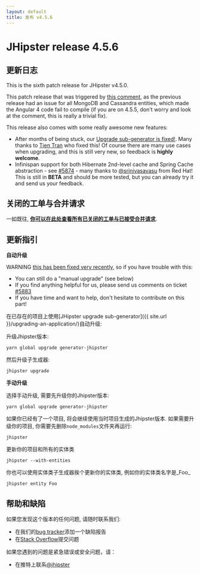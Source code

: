 ```yaml
---
layout: default
title: 发布 v4.5.6
---
```


JHipster release 4.5.6
==================

更新日志
----------

This is the sixth patch release for JHipster v4.5.0.

This patch release that was triggered by [this comment](https://github.com/jhipster/generator-jhipster/commit/bdc77898d184c2ad9a1b1d4acc8acf40aadc0431#commitcomment-22724306), as the previous release had an issue for all MongoDB and Cassandra entities, which made the Angular 4 code fail to compile (if you are on 4.5.5, don't worry and look at the comment, this is really a trivial fix).

This release also comes with some really awesome new features:

- After months of being stuck, our [Upgrade sub-generator is fixed!](https://github.com/jhipster/generator-jhipster/pull/5966). Many thanks to [Tien Tran](https://github.com/tientq) who fixed this! Of course there are many use cases when upgrading, and this is still very new, so feedback is **highly welcome**.
- Infinispan support for both Hibernate 2nd-level cache and Spring Cache abstraction - see [#5874](https://github.com/jhipster/generator-jhipster/issues/5874) - many thanks to [@srinivasavasu](https://twitter.com/srinivasavasu) from Red Hat! This is still in **BETA** and should be more tested, but you can already try it and send us your feedback.

关闭的工单与合并请求
------------
一如既往, __[你可以在此处查看所有已关闭的工单与已接受合并请求](https://github.com/jhipster/generator-jhipster/issues?q=milestone%3A4.5.6+is%3Aclosed)__.

更新指引
------------

**自动升级**

WARNING [this has been fixed very recently](https://github.com/jhipster/generator-jhipster/pull/5966), so if you have trouble with this:

- You can still do a "manual upgrade" (see below)
- If you find anything helpful for us, please send us comments on ticket [#5883](https://github.com/jhipster/generator-jhipster/issues/5883)
- If you have time and want to help, don't hesitate to contribute on this part!

在已存在的项目上使用[JHipster upgrade sub-generator]({{ site.url }}/upgrading-an-application/)自动升级:

升级Jhipster版本:

```
yarn global upgrade generator-jhipster
```

然后升级子生成器:

```
jhipster upgrade
```

**手动升级**

选择手动升级, 需要先升级你的Jhipster版本:

```
yarn global upgrade generator-jhipster
```

如果你已经有了一个项目, 将会继续使用当时项目生成的Jhipster版本.
如果需要升级你的项目, 你需要先删除`node_modules`文件夹再运行:

```
jhipster
```

更新你的项目和所有的实体类

```
jhipster --with-entities
```

你也可以使用实体类子生成器挨个更新你的实体类, 例如你的实体类名字是_Foo_

```
jhipster entity Foo
```

帮助和缺陷
--------------

如果您发现这个版本的任何问题, 请随时联系我们:

- 在我们的[bug tracker](https://github.com/jhipster/generator-jhipster/issues?state=open)添加一个缺陷报告
- 在[Stack Overflow](http://stackoverflow.com/tags/jhipster/info)提交问题

如果您遇到的问题是紧急错误或安全问题，请：

- 在推特上联系[@jhipster](https://twitter.com/jhipster)
